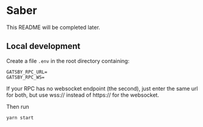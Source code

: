 # Saber

This README will be completed later.

## Local development

Create a file `.env` in the root directory containing:

```
GATSBY_RPC_URL=
GATSBY_RPC_WS=
```

If your RPC has no websocket endpoint (the second), just enter the same url for both, but use wss:// instead of https:// for the websocket.

Then run

`yarn start`